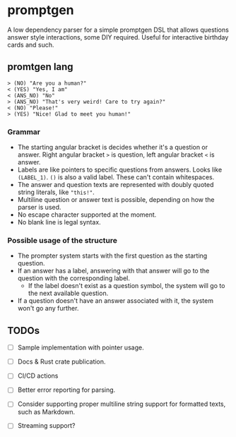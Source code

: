 # promptgen

A low dependency parser for a simple promptgen DSL that allows questions answer style interactions, some DIY required. Useful for interactive birthday cards and such.

## promtgen lang
```
> (NO) "Are you a human?"
< (YES) "Yes, I am"
< (ANS_NO) "No"
> (ANS_NO) "That's very weird! Care to try again?"
< (NO) "Please!"
> (YES) "Nice! Glad to meet you human!"
```

### Grammar
 - The starting angular bracket is decides whether it's a question or answer. Right angular bracket `>` is question, left angular bracket `<` is answer.
 - Labels are like pointers to specific questions from answers. Looks like `(LABEL_1)`. `()` is also a valid label. These can't contain whitespaces.
 - The answer and question texts are represented with doubly quoted string literals, like `"this!"`. 
 - Multiline question or answer text is possible, depending on how the parser is used.
 - No escape character supported at the moment.
 - No blank line is legal syntax.

### Possible usage of the structure
 - The prompter system starts with the first question as the starting question.
 - If an answer has a label, answering with that answer will go to the question with the corresponding label.
    - If the label doesn't exist as a question symbol, the system will go to the next available question.
 - If a question doesn't have an answer associated with it, the system won't go any further.

## TODOs
 - [ ] Sample implementation with pointer usage.
 - [ ] Docs & Rust crate publication.
 - [ ] CI/CD actions
 - [ ] Better error reporting for parsing.
 - [ ] Consider supporting proper multiline string support for formatted texts, such as Markdown.
 - [ ] Streaming support?

